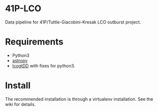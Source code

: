 # 41P-LCO
Data pipeline for 41P/Tuttle-Giacobini-Kresak LCO outburst project.

# Requirements
* Python3
* [astropy](https://www.astropy.org)
* [lcogtDD](https://raw.githubusercontent.com/mkelley/lcogtDD/python3-compat/download_data.py) with fixes for python3.

# Install
The recommended installation is through a virtualenv installation.  See the wiki for details.
